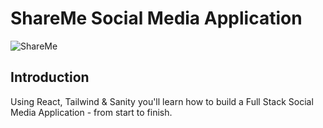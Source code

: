 # ShareMe Social Media Application
![ShareMe](https://i.ibb.co/8cLfj3X/image.png)


## Introduction


Using React, Tailwind & Sanity you'll learn how to build a Full Stack Social Media Application - from start to finish.
